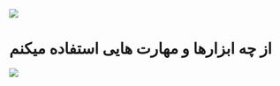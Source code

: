 
<img  src="https://user-images.githubusercontent.com/113507035/190120267-e9ed682e-51ba-412f-9e16-59976bacd3ee.jpg">
<h1> از چه ابزارها و مهارت هایی  استفاده میکنم</h1>
<img src="http://badges.github.io/stability-badges/dist/experimental.svg)](http://github.com/badges/stability-badges">

